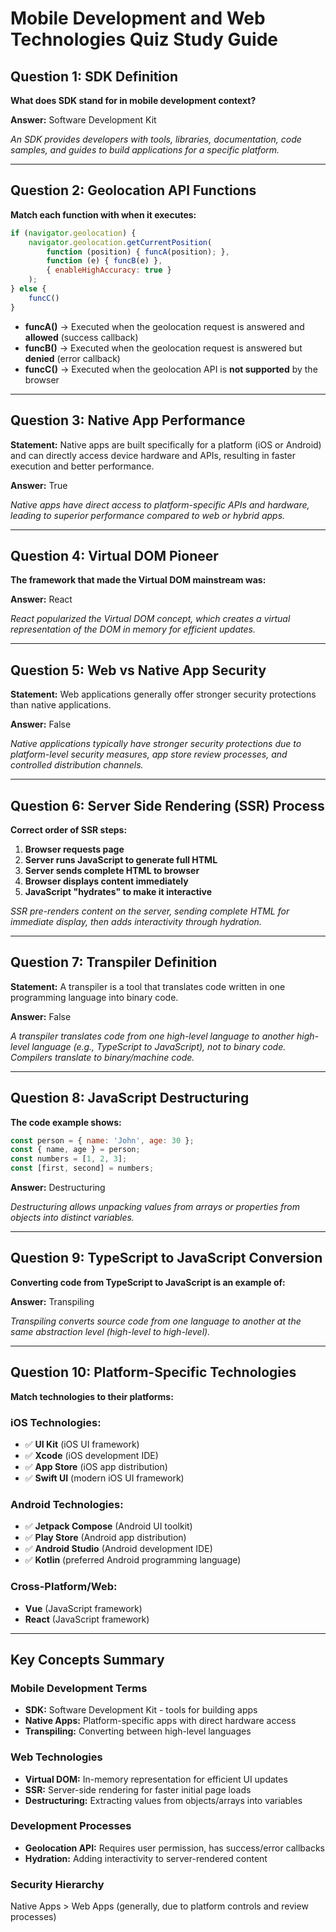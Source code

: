 # Mobile Development and Web Technologies Quiz Study Guide

## Question 1: SDK Definition
**What does SDK stand for in mobile development context?**

**Answer:** Software Development Kit

*An SDK provides developers with tools, libraries, documentation, code samples, and guides to build applications for a specific platform.*

---

## Question 2: Geolocation API Functions
**Match each function with when it executes:**

```javascript
if (navigator.geolocation) {
    navigator.geolocation.getCurrentPosition(
        function (position) { funcA(position); },
        function (e) { funcB(e) },
        { enableHighAccuracy: true }
    );
} else {
    funcC()
}
```

- **funcA()** → Executed when the geolocation request is answered and **allowed** (success callback)
- **funcB()** → Executed when the geolocation request is answered but **denied** (error callback)  
- **funcC()** → Executed when the geolocation API is **not supported** by the browser

---

## Question 3: Native App Performance
**Statement:** Native apps are built specifically for a platform (iOS or Android) and can directly access device hardware and APIs, resulting in faster execution and better performance.

**Answer:** True

*Native apps have direct access to platform-specific APIs and hardware, leading to superior performance compared to web or hybrid apps.*

---

## Question 4: Virtual DOM Pioneer
**The framework that made the Virtual DOM mainstream was:**

**Answer:** React

*React popularized the Virtual DOM concept, which creates a virtual representation of the DOM in memory for efficient updates.*

---

## Question 5: Web vs Native App Security
**Statement:** Web applications generally offer stronger security protections than native applications.

**Answer:** False

*Native applications typically have stronger security protections due to platform-level security measures, app store review processes, and controlled distribution channels.*

---

## Question 6: Server Side Rendering (SSR) Process
**Correct order of SSR steps:**

1. **Browser requests page**
2. **Server runs JavaScript to generate full HTML**
3. **Server sends complete HTML to browser**
4. **Browser displays content immediately**
5. **JavaScript "hydrates" to make it interactive**

*SSR pre-renders content on the server, sending complete HTML for immediate display, then adds interactivity through hydration.*

---

## Question 7: Transpiler Definition
**Statement:** A transpiler is a tool that translates code written in one programming language into binary code.

**Answer:** False

*A transpiler translates code from one high-level language to another high-level language (e.g., TypeScript to JavaScript), not to binary code. Compilers translate to binary/machine code.*

---

## Question 8: JavaScript Destructuring
**The code example shows:**

```javascript
const person = { name: 'John', age: 30 };
const { name, age } = person;
const numbers = [1, 2, 3];
const [first, second] = numbers;
```

**Answer:** Destructuring

*Destructuring allows unpacking values from arrays or properties from objects into distinct variables.*

---

## Question 9: TypeScript to JavaScript Conversion
**Converting code from TypeScript to JavaScript is an example of:**

**Answer:** Transpiling

*Transpiling converts source code from one language to another at the same abstraction level (high-level to high-level).*

---

## Question 10: Platform-Specific Technologies
**Match technologies to their platforms:**

### iOS Technologies:
- ✅ **UI Kit** (iOS UI framework)
- ✅ **Xcode** (iOS development IDE)
- ✅ **App Store** (iOS app distribution)
- ✅ **Swift UI** (modern iOS UI framework)

### Android Technologies:
- ✅ **Jetpack Compose** (Android UI toolkit)
- ✅ **Play Store** (Android app distribution)
- ✅ **Android Studio** (Android development IDE)
- ✅ **Kotlin** (preferred Android programming language)

### Cross-Platform/Web:
- **Vue** (JavaScript framework)
- **React** (JavaScript framework)

---

## Key Concepts Summary

### Mobile Development Terms
- **SDK:** Software Development Kit - tools for building apps
- **Native Apps:** Platform-specific apps with direct hardware access
- **Transpiling:** Converting between high-level languages

### Web Technologies
- **Virtual DOM:** In-memory representation for efficient UI updates
- **SSR:** Server-side rendering for faster initial page loads
- **Destructuring:** Extracting values from objects/arrays into variables

### Development Processes
- **Geolocation API:** Requires user permission, has success/error callbacks
- **Hydration:** Adding interactivity to server-rendered content

### Security Hierarchy
Native Apps > Web Apps (generally, due to platform controls and review processes)